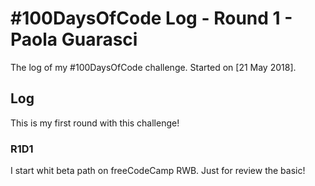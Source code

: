# #100DaysOfCode Log - Round 1 - Paola Guarasci

The log of my #100DaysOfCode challenge. Started on [21 May 2018].

## Log
This is my first round with this challenge!

### R1D1
I start whit beta path on freeCodeCamp RWB. Just for review the basic!
